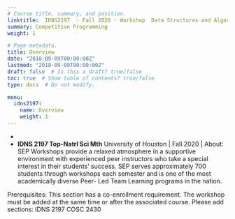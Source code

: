```yaml
---
# Course title, summary, and position.
linktitle:  IDNS2197  - Fall 2020 - Workshop  Data Structures and Algorithms 
summary: Competitive Programming 
weight: 1

# Page metadata.
title: Overview
date: "2018-09-09T00:00:00Z"
lastmod: "2018-09-09T00:00:00Z"
draft: false  # Is this a draft? true/false
toc: true  # Show table of contents? true/false
type: docs  # Do not modify.

menu:
  idns2197:
    name: Overview
    weight: 1
---
```



*   
 *   **IDNS 2197 Top-Natrl Sci Mth** 
University of Houston | Fall 2020 |
About: SEP Workshops provide a relaxed atmosphere in a supportive environment with experienced peer instructors
who take a special interest in their students’ success. SEP serves approximately 700 students through workshops each semester and is one of the most academically diverse Peer- Led Team Learning programs in the nation.

Prerequisites: This section has a co-enrollment requirement. The workshop must be added at the same time or after the associated course. Please add sections:
IDNS 2197
COSC 2430
